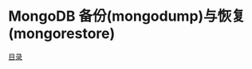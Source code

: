 # 						MongoDB 备份(mongodump)与恢复(mongorestore)

[目录](README.md)

<a href="" style="float: right;"></a>